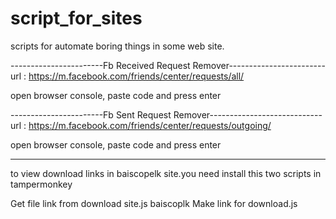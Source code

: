 # script_for_sites
scripts for automate boring things in some web site.

-----------------------Fb Received Request Remover------------------------
url : https://m.facebook.com/friends/center/requests/all/

open browser console, paste code and press enter

-----------------------Fb Sent Request Remover----------------------------
url : https://m.facebook.com/friends/center/requests/outgoing/

open browser console, paste code and press enter

--------------------------------------------------------------------------
to view download links in baiscopelk site.you need install this two scripts in tampermonkey

Get file link from download site.js
baiscoplk Make link for download.js
